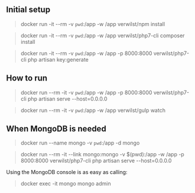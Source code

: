 ## Initial setup

> docker run -it --rm -v `pwd`:/app -w /app verwilst/npm install

> docker run -it --rm -v `pwd`:/app -w /app verwilst/php7-cli composer install

> docker run -it --rm -v `pwd`:/app -w /app -p 8000:8000 verwilst/php7-cli php artisan key:generate

## How to run

> docker run --rm -it -v `pwd`:/app -w /app -p 8000:8000 verwilst/php7-cli php artisan serve --host=0.0.0.0

> docker run --rm -it -v `pwd`:/app -w /app verwilst/gulp watch

## When MongoDB is needed

> docker run --name mongo -v `pwd`:/app -d mongo

> docker run --rm -it --link mongo:mongo -v $(pwd):/app -w /app -p 8000:8000 verwilst/php7-cli php artisan serve --host=0.0.0.0

Using the MongoDB console is as easy as calling:

> docker exec -it mongo mongo admin

